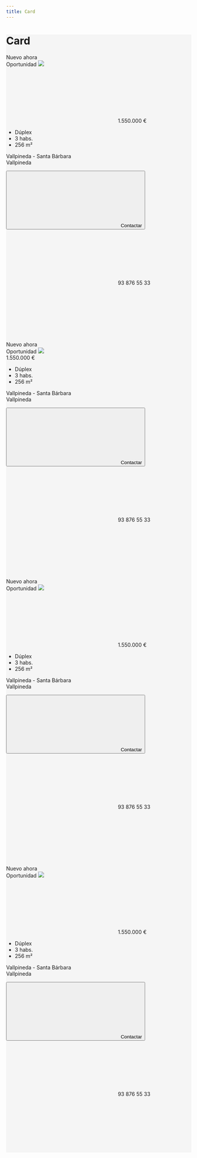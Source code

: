 ```yaml
---
title: Card
---
```


<div style="background-color: #f5f5f5">
    <div class="library__header">
    	<div>
    		<h1 class="library__header_title">Card</h1>
    	</div>
    </div>
    <div class="library__main">
        <div class="re-Grid-row">
            <div class="re-Grid-col--sm-4"><!--inicio card-->
               <div class="re-Card re-Card--highlighted">
                <div class="sui-Card">
                    <div class="sui-Card-topContent">
                        <div class="re-Card-topcomponent">
                            <span class="re-Card-bumpdate re-Small"><span class="re-label">Nuevo</span> ahora</span>
                            <div class="re-Card-clientlogo"></div>
                            <span class="re-Card-label re-label re-label--accent">Oportunidad</span>
                            <a href="#">
                                <img src="http://a.ftcs.es/inmesp/promotion/2015/03/02/19112571/1192767.jpg/w_0/c_690x518/p_1/">
                                </a>
                            </div>
                        </div>
                        <div class="sui-Card-bottomContent">
                            <div class="re-Card-content re-Card-content--highlighted">
                                <div class="re-Card-priceContainer">
                                    <span class="re-Card-priceContainer--price">
                                        <span class="re-Card-priceContainer--price-down">
                                            <svg class="re-icon"><use xmlns:xlink="http://www.w3.org/1999/xlink" xlink:href="../assets/images/fotocasa.sprite.svg#arrow-down"></use></svg>
                                        </span>
                                        <span class="re-Headline">1.550.000 €</span>
                                    </span>
                                </div>
                                <div class="re-Card-meta">
                                    <ul class="re-List re-List--inline">
                                        <li>Dúplex</li>
                                        <li>3 habs.</li>
                                        <li>256 m²</li>
                                    </ul>
                                </div>
                                <p class="re-Card-ubication">
                                Vallpineda - Santa Bárbara<br />
                                Vallpineda</p>
                                <div class="re-Card-footer re-Card-footer--highlighted">
                                    <button class="re-Card-contactButton re-Card-contactButton--highlighted" type="button">
                                    <svg class="re-icon"><use xmlns:xlink="http://www.w3.org/1999/xlink" xlink:href="../assets/images/fotocasa.sprite.svg#envelop"></use></svg>
                                        <span>Contactar</span>
                                    </button>
                                    <div class="re-Card-phone re-Card-phone--highlighted">
                                    <svg class="re-icon"><use xmlns:xlink="http://www.w3.org/1999/xlink" xlink:href="../assets/images/fotocasa.sprite.svg#phone"></use></svg>
                                    93 876 55 33</div>
                                    <div class="re-Card-favIcon re-Card-favIcon--highlighted">
                                    <svg class="re-icon">
                                        <use xmlns:xlink="http://www.w3.org/1999/xlink" xlink:href="../assets/images/fotocasa.sprite.svg#fav"></use>
                                    </svg>
                                        <!-- <span class="re-Card-favIcon--addTofavs"></span> -->
                                    </div>
                                </div>
                            </div>
                        </div>
                    </div>
                </div> 
            </div><!--fin card-->
             <div class="re-Grid-col--sm-4"><!--inicio card-->
               <div class="re-Card">
                <div class="sui-Card">
                    <div class="sui-Card-topContent">
                        <div class="re-Card-topcomponent">
                            <span class="re-Card-bumpdate re-Small"><span class="re-label">Nuevo</span> ahora</span>
                            <div class="re-Card-clientlogo"></div>
                            <span class="re-Card-label re-label re-label--accent">Oportunidad</span>
                            <a href="#">
                                <img src="http://a.ftcs.es/inmesp/promotion/2015/03/02/19112571/1192767.jpg/w_0/c_690x518/p_1/">
                                </a>
                            </div>
                        </div>
                        <div class="sui-Card-bottomContent">
                            <div class="re-Card-content">
                                <div class="re-Card-priceContainer">
                                    <span class="re-Card-priceContainer--price">
                                        <span class="re-Headline">1.550.000 €</span>
                                    </span>
                                </div>
                                <div class="re-Card-meta">
                                    <ul class="re-List re-List--inline">
                                        <li>Dúplex</li>
                                        <li>3 habs.</li>
                                        <li>256 m²</li>
                                    </ul>
                                </div>
                                <p class="re-Card-ubication">
                                Vallpineda - Santa Bárbara<br />
                                Vallpineda</p>
                                <div class="re-Card-footer">
                                    <button class="re-Card-contactButton" type="button">
                                    <svg class="re-icon"><use xmlns:xlink="http://www.w3.org/1999/xlink" xlink:href="../assets/images/fotocasa.sprite.svg#envelop"></use></svg>
                                        <span>Contactar</span>
                                    </button>
                                    <div class="re-Card-phone">
                                    <svg class="re-icon"><use xmlns:xlink="http://www.w3.org/1999/xlink" xlink:href="../assets/images/fotocasa.sprite.svg#phone"></use></svg>
                                    93 876 55 33</div>
                                    <div class="re-Card-favIcon">
                                    <svg class="re-icon"><use xmlns:xlink="http://www.w3.org/1999/xlink" xlink:href="../assets/images/fotocasa.sprite.svg#fav"></use></svg>
                                        <!-- <span class="re-Card-favIcon--addTofavs"></span> -->
                                    </div>
                                </div>
                            </div>
                        </div>
                    </div>
                </div> 
            </div><!--fin card-->
             <div class="re-Grid-col--sm-4"><!--inicio card-->
               <div class="re-Card">
                <div class="sui-Card">
                    <div class="sui-Card-topContent">
                        <div class="re-Card-topcomponent">
                            <span class="re-Card-bumpdate re-Small"><span class="re-label">Nuevo</span> ahora</span>
                            <div class="re-Card-clientlogo"></div>
                            <span class="re-Card-label re-label re-label--accent">Oportunidad</span>
                            <a href="#">
                                <img src="http://a.ftcs.es/inmesp/promotion/2015/03/02/19112571/1192767.jpg/w_0/c_690x518/p_1/">
                                </a>
                            </div>
                        </div>
                        <div class="sui-Card-bottomContent">
                            <div class="re-Card-content">
                                <div class="re-Card-priceContainer">
                                    <span class="re-Card-priceContainer--price">
                                        <span class="re-Card-priceContainer--price-down">
                                            <svg class="re-icon"><use xmlns:xlink="http://www.w3.org/1999/xlink" xlink:href="../assets/images/fotocasa.sprite.svg#arrow-down"></use></svg>
                                        </span>
                                        <span class="re-Headline">1.550.000 €</span>
                                    </span>
                                </div>
                                <div class="re-Card-meta">
                                    <ul class="re-List re-List--inline">
                                        <li>Dúplex</li>
                                        <li>3 habs.</li>
                                        <li>256 m²</li>
                                    </ul>
                                </div>
                                <p class="re-Card-ubication">
                                Vallpineda - Santa Bárbara<br />
                                Vallpineda</p>
                                <div class="re-Card-footer">
                                    <button class="re-Card-contactButton" type="button">
                                    <svg class="re-icon"><use xmlns:xlink="http://www.w3.org/1999/xlink" xlink:href="../assets/images/fotocasa.sprite.svg#envelop"></use></svg>
                                        <span>Contactar</span>
                                    </button>
                                    <div class="re-Card-phone">
                                    <svg class="re-icon"><use xmlns:xlink="http://www.w3.org/1999/xlink" xlink:href="../assets/images/fotocasa.sprite.svg#phone"></use></svg>
                                    93 876 55 33</div>
                                    <div class="re-Card-favIcon">
                                    <svg class="re-icon"><use xmlns:xlink="http://www.w3.org/1999/xlink" xlink:href="../assets/images/fotocasa.sprite.svg#fav"></use></svg>
                                        <!-- <span class="re-Card-favIcon--addTofavs"></span> -->
                                    </div>
                                </div>
                            </div>
                        </div>
                    </div>
                </div> 
            </div><!--fin card-->
             <div class="re-Grid-col--sm-4"><!--inicio card-->
               <div class="re-Card">
                <div class="sui-Card">
                    <div class="sui-Card-topContent">
                        <div class="re-Card-topcomponent">
                            <span class="re-Card-bumpdate re-Small"><span class="re-label">Nuevo</span> ahora</span>
                            <div class="re-Card-clientlogo"></div>
                            <span class="re-Card-label re-label re-label--accent">Oportunidad</span>
                            <a href="#">
                                <img src="http://a.ftcs.es/inmesp/promotion/2015/03/02/19112571/1192767.jpg/w_0/c_690x518/p_1/">
                                </a>
                            </div>
                        </div>
                        <div class="sui-Card-bottomContent">
                            <div class="re-Card-content">
                                <div class="re-Card-priceContainer">
                                    <span class="re-Card-priceContainer--price">
                                        <span class="re-Card-priceContainer--price-down">
                                            <svg class="re-icon"><use xmlns:xlink="http://www.w3.org/1999/xlink" xlink:href="../assets/images/fotocasa.sprite.svg#arrow-down"></use></svg>
                                        </span>
                                        <span class="re-Headline">1.550.000 €</span>
                                    </span>
                                </div>
                                <div class="re-Card-meta">
                                    <ul class="re-List re-List--inline">
                                        <li>Dúplex</li>
                                        <li>3 habs.</li>
                                        <li>256 m²</li>
                                    </ul>
                                </div>
                                <p class="re-Card-ubication">
                                Vallpineda - Santa Bárbara<br />
                                Vallpineda</p>
                                <div class="re-Card-footer">
                                    <button class="re-Card-contactButton" type="button">
                                    <svg class="re-icon"><use xmlns:xlink="http://www.w3.org/1999/xlink" xlink:href="../assets/images/fotocasa.sprite.svg#envelop"></use></svg>
                                        <span>Contactar</span>
                                    </button>
                                    <div class="re-Card-phone">
                                    <svg class="re-icon"><use xmlns:xlink="http://www.w3.org/1999/xlink" xlink:href="../assets/images/fotocasa.sprite.svg#phone"></use></svg>
                                    93 876 55 33</div>
                                    <div class="re-Card-favIcon">
                                    <svg class="re-icon"><use xmlns:xlink="http://www.w3.org/1999/xlink" xlink:href="../assets/images/fotocasa.sprite.svg#fav"></use></svg>
                                        <!-- <span class="re-Card-favIcon--addTofavs"></span> -->
                                    </div>
                                </div>
                            </div>
                        </div>
                    </div>
                </div> 
            </div><!--fin card-->
        </div>
    </div>
</div>
